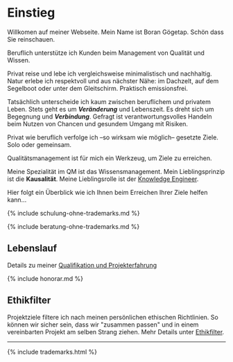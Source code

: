 # Einstieg

Willkomen auf meiner Webseite. Mein Name ist Boran Gögetap. Schön dass Sie reinschauen.

Beruflich unterstütze ich Kunden beim Management von Qualität und Wissen.

Privat reise und lebe ich vergleichsweise minimalistisch und nachhaltig. Natur erlebe ich respektvoll und aus nächster Nähe: im Dachzelt, auf dem Segelboot oder unter dem Gleitschirm. Praktisch emissionsfrei.

Tatsächlich unterscheide ich kaum zwischen beruflichem und privatem Leben. Stets geht es um ***Veränderung*** und Lebenszeit. Es dreht sich um Begegnung und ***Verbindung***. Gefragt ist verantwortungsvolles Handeln beim Nutzen von Chancen und gesundem Umgang mit Risiken.

Privat wie beruflich verfolge ich –so wirksam wie möglich– gesetzte Ziele. Solo oder gemeinsam.

Qualitätsmanagement ist für mich ein Werkzeug, um Ziele zu erreichen.

Meine Spezialität im QM ist das Wissensmanagement. Mein Lieblingsprinzip ist die **Kausalität**. Meine Lieblingsrolle ist der [Knowledge Engineer](/de/knowledge-engineer).

Hier folgt ein Überblick wie ich Ihnen beim Erreichen Ihrer Ziele helfen kann...

{% include schulung-ohne-trademarks.md %}

{% include beratung-ohne-trademarks.md %}

## Lebenslauf

Details zu meiner [Qualifikation und Projekterfahrung](/cv/)

{% include honorar.md %}

## Ethikfilter

Projektziele filtere ich nach meinen persönlichen ethischen Richtlinien. So können wir sicher sein, dass wir "zusammen passen" und in einem vereinbarten Projekt am selben Strang ziehen. Mehr Details unter [Ethikfilter](/ethikfilter).

---

{% include trademarks.html %}
